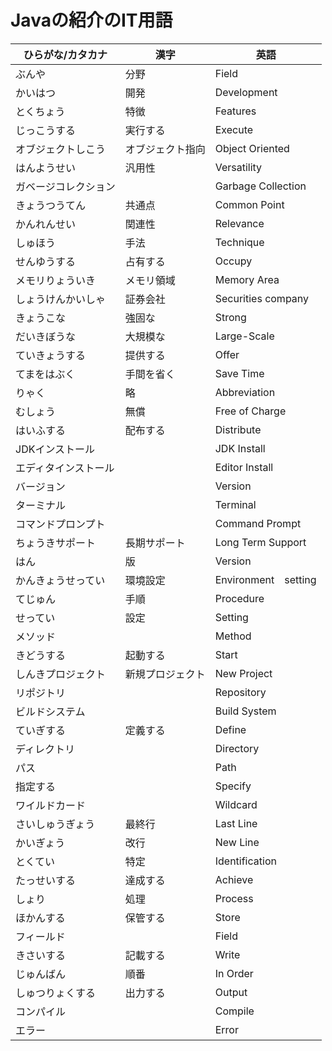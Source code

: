 # Javaの紹介のIT用語

| ひらがな/カタカナ | 漢字 | 英語 |
| --------- | --------- | ------------------- |
| ぶんや | 分野 | Field |
| かいはつ | 開発 | Development |
| とくちょう | 特徴 | Features |
| じっこうする | 実行する | Execute |
| オブジェクトしこう | オブジェクト指向 | Object Oriented |
| はんようせい | 汎用性  | Versatility |
| ガベージコレクション | | Garbage Collection |
| きょうつうてん | 共通点 | Common Point |
| かんれんせい | 関連性 | Relevance |
| しゅほう | 手法 | Technique |
| せんゆうする | 占有する | Occupy |
| メモリりょういき | メモリ領域 | Memory Area |
| しょうけんかいしゃ | 証券会社 | Securities company |
| きょうこな | 強固な | Strong |
| だいきぼうな | 大規模な | Large-Scale |
| ていきょうする | 提供する | Offer |
| てまをはぶく | 手間を省く | Save Time |
| りゃく | 略 | Abbreviation |
| むしょう | 無償 | Free of Charge |
| はいふする | 配布する | Distribute |
| JDKインストール | | JDK Install |
| エディタインストール | | Editor Install |
| バージョン | | Version |
| ターミナル | | Terminal |
| コマンドプロンプト | | Command Prompt |
| ちょうきサポート | 長期サポート | Long Term Support |
| はん | 版 | Version |
| かんきょうせってい | 環境設定 | Environment　setting |
| てじゅん | 手順 | Procedure |
| せってい | 設定 | Setting |
| メソッド | | Method |
| きどうする | 起動する | Start |
| しんきプロジェクト | 新規プロジェクト | New Project |
| リポジトリ | | Repository |
| ビルドシステム | | Build System |
| ていぎする | 定義する | Define |
| ディレクトリ | | Directory |
| パス | | Path |
| 指定する | | Specify |
| ワイルドカード | | Wildcard |
| さいしゅうぎょう | 最終行 | Last Line |
| かいぎょう | 改行 | New Line |
| とくてい | 特定 | Identification |
| たっせいする | 達成する | Achieve |
| しょり | 処理 | Process |
| ほかんする | 保管する | Store |
| フィールド | | Field |
| きさいする | 記載する | Write |
| じゅんばん | 順番 | In Order |
| しゅつりょくする | 出力する | Output |
| コンパイル | | Compile |
| エラー | | Error |
